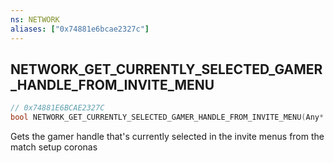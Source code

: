 ```yaml
---
ns: NETWORK
aliases: ["0x74881e6bcae2327c"]
---
```

## NETWORK_GET_CURRENTLY_SELECTED_GAMER_HANDLE_FROM_INVITE_MENU

```c
// 0x74881E6BCAE2327C
bool NETWORK_GET_CURRENTLY_SELECTED_GAMER_HANDLE_FROM_INVITE_MENU(Any* gamerHandle);
```

Gets the gamer handle that's currently selected in the invite menus from the match setup coronas


